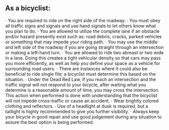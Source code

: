 ## As a bicyclist:
· You are required to ride on the right side of the roadway.
· You must obey all traffic signs and signals and use hand signals to let others know what you plan to do.
· You are allowed to utilize the complete lane if an obstacle and/or hazard presently exist such as: road debris, cracks, parked vehicles or something that may impede your riding path.
· You may use the middle and left side of the roadway if you are going straight through an intersection or making a left-hand turn.
· You are allowed to ride two abreast or two wide in a lane. Doing this creates a tight vehicular density so that cars may pass you more efficiently, as well as help you define your space as a vehicle for surrounding road users.
· There are instances where it could also be beneficial to ride single file; a bicyclist must determine this based on the situation.
· Under the Dead Red Law, if you reach an intersection and the traffic signal will not respond to your bicycle, after waiting what you determine is a reasonable amount of time, you may cross the intersection. This action when performed is done with understanding that the bicyclist will not impede cross-traffic or cause an accident.
· Wear brightly colored clothing and reflectors.
· Use of a headlight at dusk is required, but a taillight is highly recommended to give you further visibility.
· Always keep your bicycle in good repair and use good judgement during any situation to assure the best option is being performed.